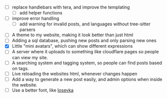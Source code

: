 - [ ] replace handlebars with tera, and improve the templating
  - [ ] add helper functions
- [ ] improve error handling
  - [ ] add warning for invalid posts, and languages without tree-sitter parsers
- [ ] A theme to my website, making it look better than just html
- [ ] Adding a sql database, pushing new posts and only parsing new ones
- [x] Little "mini avatars", which can show different expressions
- [ ] A server where it uploads to something like cloudflare pages so people can view my site.
- [ ] A searching system and tagging system, so people can find posts based on tags.
- [ ] Live reloading the websites html, whenever changes happen
- [ ] Add a way to generate a new post easily, and admin options when inside the website.
- [ ] Use a better font, like [Iosevka](https://github.com/be5invis/Iosevka)
